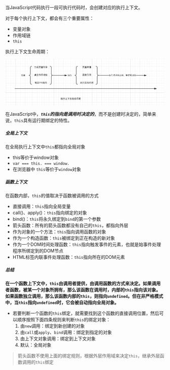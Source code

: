 当JavaScript代码执行一段可执行代码时，会创建对应的执行上下文。

对于每个执行上下文，都会有三个重要属性：

- 变量对象
- 作用域链
- `this`

执行上下文生命周期：

![执行上下文生命周期](https://raw.githubusercontent.com/chnjames/cloudImg/main/20210310152206.webp)

在JavaScript中，***`this`的指向是调用时决定的***，而不是创建时决定的，简单来说，`this`具有运行期绑定的特性。

##### 全局上下文

在全局执行上下文中`this`都指向全局对象

- this等价于window对象
- `var === this. === window.`
- 在浏览器中 `this`等价于`window`对象

##### 函数上下文

在函数内部，`this`的值取决于函数被调用的方式

- 直接调用：`this`指向全局变量
- call()、apply()：`this`指向绑定的对象
- bind()：`this`将永久绑定到`bind`的第一个参数
- 箭头函数：所有的箭头函数都没有自己的`this`，都指向外层
- 作为对象的一个方法：`this`指向调用函数的对象
- 作为一个构造函数：`this`被绑定到正在构造的新对象
- 作为一个DOM时间处理函数：`this`指向触发事件的元素，也就是始事件处理程序所绑定到的DOM节点
- HTML标签内联事件处理函数：`this`指向所在的DOM元素

##### 总结

**在一个函数上下文中，`this`由调用者提供，由调用函数的方式来决定。如果调用者函数，被某一个对象所拥有，那么该函数在调用时，内部的`this`指向该对象。如果函数独立调用，那么该函数内部的`this`，则指向`undefined`。但在非严格模式中，当`this`指向`undefined`时，它会被自动指向全局对象。**

- 若要判断一个函数的`this`绑定，就需要找到这个函数的直接调用位置，然后可以顺序按照下面四条规则来判断`this`的绑定对象：
  1. 由`new`调用：绑定到新创建的对象
  2. 由`call`或`apply`、`bind`调用：绑定到指定的对象
  3. 由上下文对象调用：绑定到上下文对象
  4. 默认：全局对象

> 箭头函数不使用上面的绑定规则，根据外层作用域来决定`this`，继承外层函数调用的`this`绑定



